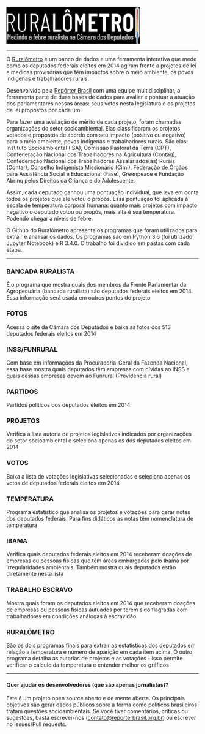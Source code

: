 [![Ruralômetro](doc/ruralometro.png)](https://ruralometro.reporterbrasil.org.br)

----

O [Ruralômetro](https://ruralometro.reporterbrasil.org.br/) é um banco de dados e uma ferramenta interativa que mede como os deputados federais eleitos em 2014 agiram frente a projetos de lei e medidas provisórias que têm impactos sobre o meio ambiente, os povos indígenas e trabalhadores rurais.

Desenvolvido pela [Repórter Brasil](http://reporterbrasil.org.br/) com uma equipe multidisciplinar, a ferramenta parte de duas bases de dados para avaliar e pontuar a atuação dos parlamentares nessas áreas: seus votos nesta legislatura e os projetos de lei propostos por cada um.

Para fazer uma avaliação de mérito de cada projeto, foram chamadas organizações do setor socioambiental. Elas classificaram os projetos votados e propostos de acordo com seu impacto (positivo ou negativo) para o meio ambiente, povos indígenas e trabalhadores rurais. São elas: Instituto Socioambiental (ISA), Comissão Pastoral da Terra (CPT), Confederação Nacional dos Trabalhadores na Agricultura (Contag), Confederação Nacional dos Trabalhadores Assalariados(as) Rurais (Contar), Conselho Indigenista Missionário (Cimi), Federação de Órgãos para Assistência Social e Educacional (Fase), Greenpeace e Fundação Abrinq pelos Direitos da Criança e do Adolescente.

Assim, cada deputado ganhou uma pontuação individual, que leva em conta todos os projetos que ele votou o propôs. Essa pontuação foi aplicada à escala de temperatura corporal humana: quanto mais projetos com impacto negativo o deputado votou ou propôs, mais alta é sua temperatura. Podendo chegar a níveis de febre.

O Github do Ruralômetro apresenta os programas que foram utilizados para extrair e analisar os dados. Os programas são em Python 3.6 (foi utilizado Jupyter Notebook) e R 3.4.0. O trabalho foi dividido em pastas com cada etapa.

----

### BANCADA RURALISTA
É o programa que mostra quais dos membros da Frente Parlamentar da Agropecuária (bancada ruralista) são deputados federais eleitos em 2014. Essa informação será usada em outros pontos do projeto

### FOTOS
Acessa o site da Câmara dos Deputados e baixa as fotos dos 513 deputados federais eleitos em 2014

### INSS/FUNRURAL
Com base em informações da Procuradoria-Geral da Fazenda Nacional, essa base mostra quais deputados têm empresas com dívidas ao INSS e quais dessas empresas devem ao Funrural (Previdência rural)

### PARTIDOS
Partidos políticos dos deputados eleitos em 2014

### PROJETOS
Verifica a lista autoria de projetos legislativos indicados por organizações do setor socioambiental e seleciona apenas os dos deputados eleitos em 2014

### VOTOS
Baixa a lista de votações legislativas selecionadas e seleciona apenas os votos de deputados federais eleitos em 2014

### TEMPERATURA
Programa estatístico que analisa os projetos e votações para gerar notas dos deputados federais. Para fins didáticos as notas têm nomenclatura de temperatura

### IBAMA
Verifica quais deputados federais eleitos em 2014 receberam doações de empresas ou pessoas físicas que têm áreas embargadas pelo Ibama por irregularidades ambientais. Também mostra quais deputados estão diretamente nesta lista

### TRABALHO ESCRAVO
Mostra quais foram os deputados eleitos em 2014 que receberam doações de empresas ou pessoas físicas autuados por terem sido flagradas com trabalhadores em condições análogas à escravidão

### RURALÔMETRO
São os dois programas finais para extrair as estatísticas dos deputados em relação a temperatura e número de aparição em cada item acima. O outro programa detalha as autorias de projetos e as votações - isso permite verificar o cálculo da temperatura e entender melhor os gráficos

----

#### Quer ajudar os desenvolvedores (que são apenas jornalistas)?
Este é um projeto open source aberto e de mente aberta. Os principais objetivos são gerar dados públicos sobre a forma como políticos brasileiros tratam questões socioambientais. Se você tiver comentários, críticas ou sugestões, basta escrever-nos (contato@reporterbrasil.org.br) ou escrever no Issues/Pull requests.
